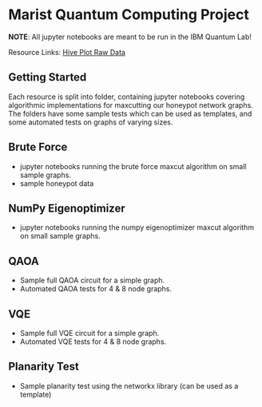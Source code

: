 # Marist Quantum Computing Project

__NOTE__: All jupyter notebooks are meant to be run in the IBM Quantum Lab!

Resource Links: [Hive Plot Raw Data](https://maristcollege-my.sharepoint.com/personal/casimer_decusatis_marist_edu/_layouts/15/onedrive.aspx?id=%2Fpersonal%2Fcasimer%5Fdecusatis%5Fmarist%5Fedu%2FDocuments%2FHoneypot%20data)

## Getting Started

Each resource is split into folder, containing jupyter notebooks covering algorithmic implementations for maxcutting our honeypot network graphs.
The folders have some sample tests which can be used as templates, and some automated tests on graphs of varying sizes.

## Brute Force

  - jupyter notebooks running the brute force maxcut algorithm on small sample graphs.
  - sample honeypot data

## NumPy Eigenoptimizer

  - jupyter notebooks running the numpy eigenoptimizer maxcut algorithm on small sample graphs.

## QAOA

  - Sample full QAOA circuit for a simple graph.
  - Automated QAOA tests for 4 & 8 node graphs.

## VQE

  - Sample full VQE circuit for a simple graph.
  - Automated VQE tests for 4 & 8 node graphs.

## Planarity Test

  - Sample planarity test using the networkx library (can be used as a template)
